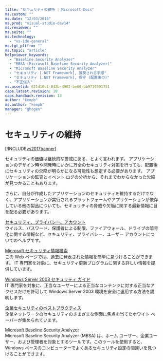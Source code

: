 ```yaml
---
title: "セキュリティの維持 | Microsoft Docs"
ms.custom: ""
ms.date: "12/03/2016"
ms.prod: "visual-studio-dev14"
ms.reviewer: ""
ms.suite: ""
ms.technology: 
  - "vs-ide-general"
ms.tgt_pltfrm: ""
ms.topic: "article"
helpviewer_keywords: 
  - "Baseline Security Analyzer"
  - "MBSA (Microsoft Baseline Security Analyzer)"
  - "Microsoft Baseline Security Analyzer"
  - "セキュリティ [.NET Framework], 推奨される手順"
  - "セキュリティ [.NET Framework], 保守 (配置後の)"
  - "不正侵入"
ms.assetid: 621d10c1-842b-4902-be60-bb9719591751
caps.latest.revision: 18
caps.handback.revision: 18
author: "kempb"
ms.author: "kempb"
manager: "ghogen"
---
```

# セキュリティの維持
[!INCLUDE[vs2017banner](../code-quality/includes/vs2017banner.md)]

セキュリティの価値は継続的な警戒にある、とよく言われます。  アプリケーションのデザイン時や開発時にいかに万全のセキュリティ対策を行っても、配置後にセキュリティの欠陥が明らかになる可能性も想定する必要があります。  アプリケーションの監査とイベント ログの分析から、それまでわからなかった欠陥が見つかることもあります。  
  
 さらに、自分が作成したアプリケーションのセキュリティを維持するだけでなく、アプリケーションが実行されるプラットフォームやアプリケーションが依存している他の製品についても、セキュリティの脅威や欠陥に関する最新情報に目を配る必要があります。  
  
 [セキュリティ、プライバシー、アカウント](http://go.microsoft.com/fwlink/?LinkId=72881)  
 ウイルス、パスワード、保護者による制限、ファイアウォール、ドライブの暗号化に関する情報など、セキュリティ、プライバシー、ユーザー アカウントについてのヘルプです。  
  
 [Microsoft セキュリティ情報検索](http://go.microsoft.com/fwlink/?LinkId=110396)  
 この Web ページでは、過去に発表された情報を簡単に見つけることができます。  IT 専門家を対象に、セキュリティ更新プログラムに関する詳しい情報を提供しています。  
  
 [Windows Server 2003 セキュリティ ガイド](http://go.microsoft.com/fwlink/?LinkId=65300)  
 IT 専門家を対象に、正当なユーザーによる正当なコンテンツに対する正当なアクセスだけを許可して Windows Server 2003 環境を安全に運用する方法を説明します。  
  
 [企業セキュリティのベストプラクティス](http://go.microsoft.com/fwlink/?LinkId=72879)  
 企業ネットワークのセキュリティのさまざまな側面に焦点を当てたホワイト ペーパーが集められています。  
  
 [Microsoft Baseline Security Analyzer](http://go.microsoft.com/fwlink/?LinkId=9173)  
 Microsoft Baseline Security Analyzer \(MBSA\) は、ホーム ユーザー、企業ユーザー、および管理者を対象とするツールです。このツールを使用すると、Windows ベースのコンピューターでよくあるセキュリティ設定の間違いを見つけることができます。